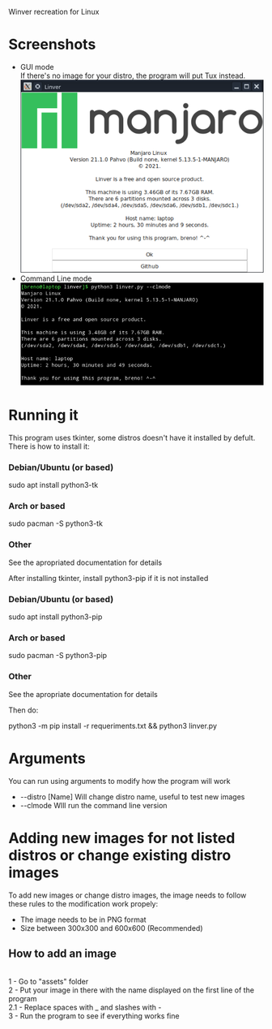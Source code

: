 Winver recreation for Linux

# Screenshots #
* GUI mode
<br> If there's no image for your distro, the program will put Tux instead. 
<br> ![alt text](https://github.com/BrenoMartinsDeOliveiraVasconcelos/linver/blob/main/screenshots/gui.png?raw=true)
* Command Line mode
<br> ![alt text](https://github.com/BrenoMartinsDeOliveiraVasconcelos/linver/blob/main/screenshots/clm.png?raw=true)

# Running it #
This program uses tkinter, some distros doesn't have it installed by defult. There is how to install it:
### Debian/Ubuntu (or based) ###
sudo apt install python3-tk

### Arch or based ###
sudo pacman -S python3-tk

### Other ###
See the apropriated documentation for details

After installing tkinter, install python3-pip if it is not installed
### Debian/Ubuntu (or based) ###
sudo apt install python3-pip

### Arch or based ###
sudo pacman -S python3-pip

### Other ###
See the apropriate documentation for details

Then do:

python3 -m pip install -r requeriments.txt && python3 linver.py

# Arguments #
You can run using arguments to modify how the program will work
* --distro [Name]
Will change distro name, useful to test new images
* --clmode
WIll run the command line version

# Adding new images for not listed distros or change existing distro images #
To add new images or change distro images, the image needs to follow these rules to the modification work propely:
* The image needs to be in PNG format
* Size between 300x300 and 600x600 (Recommended)

## How to add an image ##
<br> 1 - Go to "assets" folder
<br> 2 - Put your image in there with the name displayed on the first line of the program
<br> 2.1 - Replace spaces with _ and slashes with -
<br> 3 - Run the program to see if everything works fine


